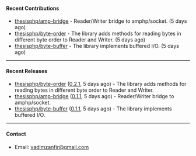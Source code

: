 #### Recent Contributions

- [thesisphp/amp-bridge](https://github.com/thesisphp/amp-bridge) - Reader/Writer bridge to amphp/socket. (5 days ago)
- [thesisphp/byte-order](https://github.com/thesisphp/byte-order) - The library adds methods for reading bytes in different byte order to Reader and Writer. (5 days ago)
- [thesisphp/byte-buffer](https://github.com/thesisphp/byte-buffer) - The library implements buffered I/O. (5 days ago)

---

#### Recent Releases

- [thesisphp/byte-order](https://github.com/thesisphp/byte-order) ([0.2.1](https://github.com/thesisphp/byte-order/releases/tag/0.2.1), 5 days ago) - The library adds methods for reading bytes in different byte order to Reader and Writer.
- [thesisphp/amp-bridge](https://github.com/thesisphp/amp-bridge) ([0.1.1](https://github.com/thesisphp/amp-bridge/releases/tag/0.1.1), 5 days ago) - Reader/Writer bridge to amphp/socket.
- [thesisphp/byte-buffer](https://github.com/thesisphp/byte-buffer) ([0.1.1](https://github.com/thesisphp/byte-buffer/releases/tag/0.1.1), 5 days ago) - The library implements buffered I/O.

---

#### Contact

- Email: [vadimzanfir@gmail.com](mailto://vadimzanfir@gmail.com)
